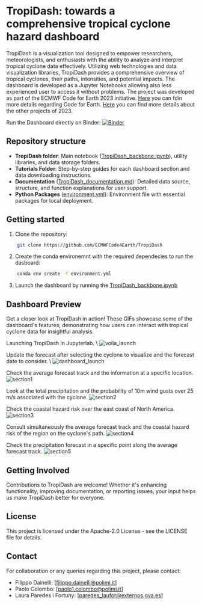 # TropiDash: towards a comprehensive tropical cyclone hazard dashboard

TropiDash is a visualization tool designed to empower researchers, meteorologists, and enthusiasts with the ability to analyze and interpret tropical cyclone data effectively. Utilizing web technologies and data visualization libraries, TropiDash provides a comprehensive overview of tropical cyclones, their paths, intensities, and potential impacts. The dashboard is developed as a Jupyter Notebooks allowing also less experienced user to access it without problems. 
The project was developed as part of the ECMWF Code for Earth 2023 initiative. [Here](https://codeforearth.ecmwf.int/) you can fdin more details regarding Code for Earth. [Here](https://github.com/ECMWFCode4Earth/challenges_2023) you can find more details about the other projects of 2023.

Run the Dashboard directly on Binder:
[![Binder](https://mybinder.org/badge_logo.svg)](https://mybinder.org/v2/gh/ECMWFCode4Earth/TropiDash/HEAD?urlpath=voila%2Frender%2FTropiDash%2FTropiDash_backbone.ipynb)

## Repository structure

- **TropiDash folder**: Main notebook ([TropiDash_backbone.ipynb](https://github.com/ECMWFCode4Earth/TropiDash/blob/main/TropiDash/TropiDash_backbone.ipynb)), utility libraries, and data storage folders.
- **Tutorials Folder**: Step-by-step guides for each dashboard section and data downloading instructions.
- **Documentation** ([TropiDash_documentation.md](https://github.com/ECMWFCode4Earth/TropiDash/blob/main/TropiDash_documentation.md)): Detailed data source, structure, and function explanations for user support.
- **Python Packages** ([environment.yml](https://github.com/ECMWFCode4Earth/TropiDash/blob/main/environment.yml)): Environment file with essential packages for local deployment. 

## Getting started 

1. Clone the repository:

```bash
    git clone https://github.com/ECMWFCode4Earth/TropiDash
```

2. Create the conda environemnt with the required dependecies to run the dasboard:

```bash
    conda env create -f environment.yml
```

3. Launch the dashboard by running the [TropiDash_backbone.ipynb](https://github.com/ECMWFCode4Earth/TropiDash/blob/main/TropiDash/TropiDash_backbone.ipynb)

## Dashboard Preview

Get a closer look at TropiDash in action! These GIFs showcase some of the dashboard's features, demonstrating how users can interact with tropical cyclone data for insightful analysis.

Launching TropiDash in Jupyterlab. \\
![voila_launch](https://github.com/ECMWFCode4Earth/TropiDash/assets/54897571/40418464-992b-41cc-987c-0dc2a4d86a29)

Update the forecast after selecting the cyclone to visualize and the forecast date to consider. \\
![dashboard_launch](https://github.com/ECMWFCode4Earth/TropiDash/assets/54897571/7bd117ba-c799-4159-a08f-9f8da977b263)

Check the average forecast track and the information at a specific location.
![section1](https://github.com/ECMWFCode4Earth/TropiDash/assets/54897571/7fa6d1dd-fc98-4251-9fda-8021846b14ae)

Look at the total precipitation and the probability of 10m wind gusts over 25 m/s associated with the cyclone.
![section2](https://github.com/ECMWFCode4Earth/TropiDash/assets/54897571/f8f09d3b-e745-4753-8f6b-17fb494a0730)

Check the coastal hazard risk over the east coast of North America.
![section3](https://github.com/ECMWFCode4Earth/TropiDash/assets/54897571/4370a5c2-f69a-4a5b-98d9-7b6672105107)

Consult simultaneously the average forecast track and the coastal hazard risk of the region on the cyclone's path.
![section4](https://github.com/ECMWFCode4Earth/TropiDash/assets/54897571/468524fb-bd82-434f-a4a2-604b853d9392)

Check the precipitation forecast in a specific point along the average forecast track.
![section5](https://github.com/ECMWFCode4Earth/TropiDash/assets/54897571/f26d26d8-6a13-4b43-a3b4-7680c6f10083)

## Getting Involved

Contributions to TropiDash are welcome! Whether it's enhancing functionality, improving documentation, or reporting issues, your input helps us make TropiDash better for everyone.

## License

This project is licensed under the Apache-2.0 License - see the LICENSE file for details.

## Contact

For collaboration or any queries regarding this project, please contact:

- Filippo Dainelli: [filippo.dainelli@polimi.it]
- Paolo Colombo: [paolo1.colombo@polimi.it]
- Laura Paredes i Fortuny: [paredes_laufor@externos.gva.es]

